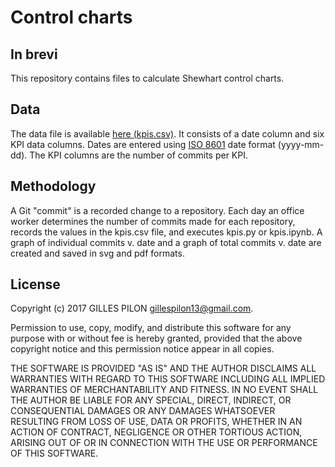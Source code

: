 # Control charts

## In brevi

This repository contains files to calculate Shewhart control charts.

## Data

The data file is available [here (kpis.csv)](https://drive.google.com/file/d/0BzrdQfHR2I5Dc0o5X3puNHUxdTQ/view?usp=sharing). It consists of a date column and six KPI data columns. Dates are entered using [ISO 8601](https://en.wikipedia.org/wiki/ISO_8601) date format (yyyy-mm-dd). The KPI columns are the number of commits per KPI.

## Methodology

A Git "commit" is a recorded change to a repository. Each day an office worker determines the number of commits made for each repository, records the values in the kpis.csv file, and executes kpis.py or kpis.ipynb. A graph of individual commits v. date and a graph of total commits v. date are created and saved in svg and pdf formats.

## License

Copyright (c) 2017 GILLES PILON <gillespilon13@gmail.com>.

Permission to use, copy, modify, and distribute this software for any purpose with or without fee is hereby granted, provided that the above copyright notice and this permission notice appear in all copies.

THE SOFTWARE IS PROVIDED "AS IS" AND THE AUTHOR DISCLAIMS ALL WARRANTIES WITH REGARD TO THIS SOFTWARE INCLUDING ALL IMPLIED WARRANTIES OF MERCHANTABILITY AND FITNESS. IN NO EVENT SHALL THE AUTHOR BE LIABLE FOR ANY SPECIAL, DIRECT, INDIRECT, OR CONSEQUENTIAL DAMAGES OR ANY DAMAGES WHATSOEVER RESULTING FROM LOSS OF USE, DATA OR PROFITS, WHETHER IN AN ACTION OF CONTRACT, NEGLIGENCE OR OTHER TORTIOUS ACTION, ARISING OUT OF OR IN CONNECTION WITH THE USE OR PERFORMANCE OF THIS SOFTWARE.
